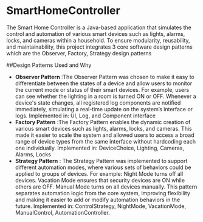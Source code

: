 # SmartHomeController
The Smart Home Controller is a Java-based application that simulates the control and automation of various smart devices such as lights, alarms, locks, and cameras within a household. To ensure modularity, reusability, and maintainability, this project integrates 3 core software design patterns which are the Observer, Factory, Strategy design patterns

##Design Patterns Used and Why
- **Observer Pattern** :The Observer Pattern was chosen to make it easy to differentiate between the states of a device and allow users to monitor the current mode or status of their smart devices. For example, users can see whether the lighting in a room is turned ON or OFF. Whenever a device's state changes, all registered log components are notified immediately, simulating a real-time update on the system’s interface or logs. Implemented in: UI, Log, and Component interface
- **Factory Pattern** :The Factory Pattern enables the dynamic creation of various smart devices such as lights, alarms, locks, and cameras. This made it easier to scale the system and allowed users to access a broad range of device types from the same interface without hardcoding each one individually. Implemented in: DeviceChoice, Lighting, Cameras, Alarms, Locks
- **Strategy Pattern** : The Strategy Pattern was implemented to support different automation modes, where various sets of behaviors could be applied to groups of devices. For example: Night Mode turns off all devices. Vacation Mode ensures that security devices are ON while others are OFF. Manual Mode turns on all devices manually. This pattern separates automation logic from the core system, improving flexibility and making it easier to add or modify automation behaviors in the future. Implemented in: ControlStrategy, NightMode, VacationMode, ManualControl, AutomationController.
